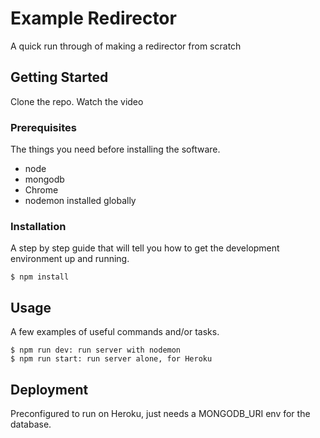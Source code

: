 # Example Redirector

A quick run through of making a redirector from scratch

## Getting Started

Clone the repo. Watch the video

### Prerequisites

The things you need before installing the software.

* node
* mongodb
* Chrome
* nodemon installed globally

### Installation

A step by step guide that will tell you how to get the development environment up and running.

```
$ npm install
```

## Usage

A few examples of useful commands and/or tasks.

```
$ npm run dev: run server with nodemon
$ npm run start: run server alone, for Heroku
```

## Deployment

Preconfigured to run on Heroku, just needs a MONGODB_URI env for the database.
